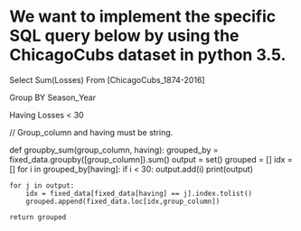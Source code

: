 # We want to implement the specific SQL query below by using the ChicagoCubs dataset in python 3.5.

Select Sum(Losses) From [ChicagoCubs_1874-2016]

Group BY Season_Year

Having Losses < 30


// Group_column and having must be string.


def groupby_sum(group_column, having):
    grouped_by = fixed_data.groupby([group_column]).sum()
    output = set()
    grouped = []
    idx = []
    for i in grouped_by[having]:
        if i < 30:
            output.add(i)
    print(output)
    
    for j in output:
        idx = fixed_data[fixed_data[having] == j].index.tolist()
        grouped.append(fixed_data.loc[idx,group_column])
    
    return grouped
